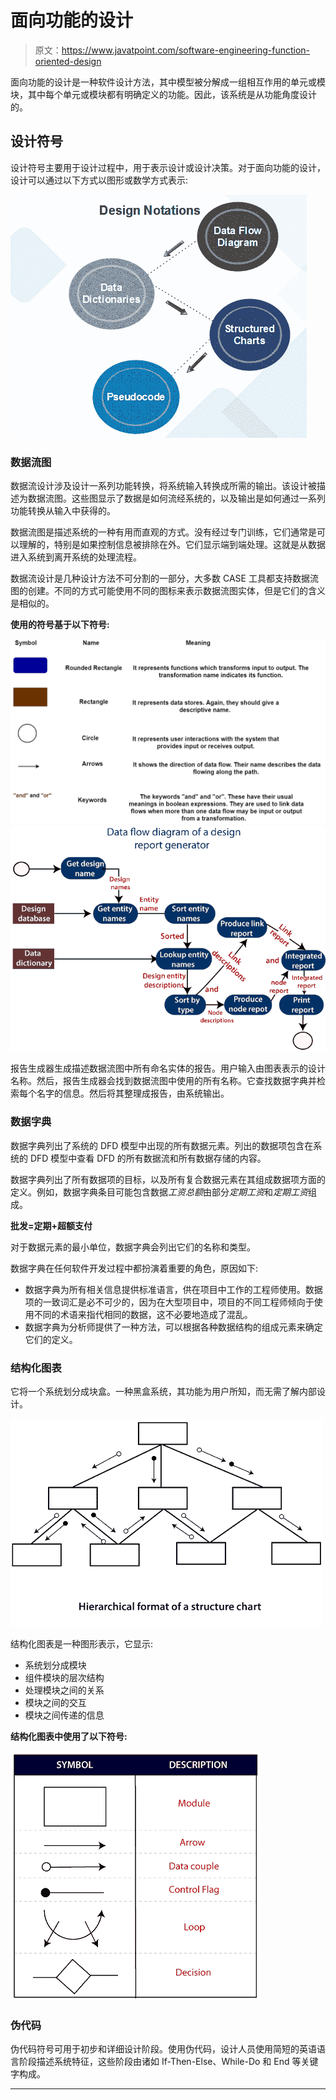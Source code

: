 # 面向功能的设计

> 原文：<https://www.javatpoint.com/software-engineering-function-oriented-design>

面向功能的设计是一种软件设计方法，其中模型被分解成一组相互作用的单元或模块，其中每个单元或模块都有明确定义的功能。因此，该系统是从功能角度设计的。

## 设计符号

设计符号主要用于设计过程中，用于表示设计或设计决策。对于面向功能的设计，设计可以通过以下方式以图形或数学方式表示:

![Function Oriented Design](img/c056517fea1dbfbe0f334ddfa3f3fabb.png)

### 数据流图

数据流设计涉及设计一系列功能转换，将系统输入转换成所需的输出。该设计被描述为数据流图。这些图显示了数据是如何流经系统的，以及输出是如何通过一系列功能转换从输入中获得的。

数据流图是描述系统的一种有用而直观的方式。没有经过专门训练，它们通常是可以理解的，特别是如果控制信息被排除在外。它们显示端到端处理。这就是从数据进入系统到离开系统的处理流程。

数据流设计是几种设计方法不可分割的一部分，大多数 CASE 工具都支持数据流图的创建。不同的方式可能使用不同的图标来表示数据流图实体，但是它们的含义是相似的。

**使用的符号基于以下符号:**

![Function Oriented Design](img/af9ba138628e25ee4f06747810e9de84.png)
![Function Oriented Design](img/99fc5ca587fd98c9b50ca1d9c5941fd4.png)

报告生成器生成描述数据流图中所有命名实体的报告。用户输入由图表表示的设计名称。然后，报告生成器会找到数据流图中使用的所有名称。它查找数据字典并检索每个名字的信息。然后将其整理成报告，由系统输出。

### 数据字典

数据字典列出了系统的 DFD 模型中出现的所有数据元素。列出的数据项包含在系统的 DFD 模型中查看 DFD 的所有数据流和所有数据存储的内容。

数据字典列出了所有数据项的目标，以及所有复合数据元素在其组成数据项方面的定义。例如，数据字典条目可能包含数据*工资总额*由部分*定期工资*和*定期工资*组成。

**批发=定期+超额支付**

对于数据元素的最小单位，数据字典会列出它们的名称和类型。

数据字典在任何软件开发过程中都扮演着重要的角色，原因如下:

*   数据字典为所有相关信息提供标准语言，供在项目中工作的工程师使用。数据项的一致词汇是必不可少的，因为在大型项目中，项目的不同工程师倾向于使用不同的术语来指代相同的数据，这不必要地造成了混乱。
*   数据字典为分析师提供了一种方法，可以根据各种数据结构的组成元素来确定它们的定义。

### 结构化图表

它将一个系统划分成块盒。一种黑盒系统，其功能为用户所知，而无需了解内部设计。

![Function Oriented Design](img/a9d26e3c99ea8af69670be7cba330718.png)

结构化图表是一种图形表示，它显示:

*   系统划分成模块
*   组件模块的层次结构
*   处理模块之间的关系
*   模块之间的交互
*   模块之间传递的信息

**结构化图表中使用了以下符号:**

![Function Oriented Design](img/5d08362af44a8ba4d2c0dce690a069fd.png)

### 伪代码

伪代码符号可用于初步和详细设计阶段。使用伪代码，设计人员使用简短的英语语言阶段描述系统特征，这些阶段由诸如 If-Then-Else、While-Do 和 End 等关键字构成。

* * *